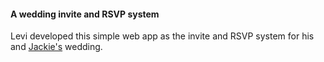 #### A wedding invite and RSVP system

Levi developed this simple web app as the invite and RSVP system for his and [Jackie's][jackie-url] wedding.


[main-url]: http://levi.sl/wedding/invite
[jackie-url]: http://jackieandlevi.com/jackie